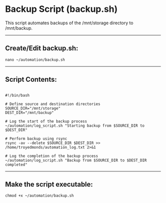 # Backup Script (backup.sh)
This script automates backups of the /mnt/storage directory to /mnt/backup.

-----

## Create/Edit backup.sh:

```
nano ~/automation/backup.sh
```

-----
## Script Contents:

```

#!/bin/bash

# Define source and destination directories
SOURCE_DIR="/mnt/storage"
DEST_DIR="/mnt/backup"

# Log the start of the backup process
~/automation/log_script.sh "Starting backup from $SOURCE_DIR to $DEST_DIR"

# Perform backup using rsync
rsync -av --delete $SOURCE_DIR $DEST_DIR >> /home/troyedmonds/automation_log.txt 2>&1

# Log the completion of the backup process
~/automation/log_script.sh "Backup from $SOURCE_DIR to $DEST_DIR completed"

```
----

## Make the script executable:

```
chmod +x ~/automation/backup.sh
```
